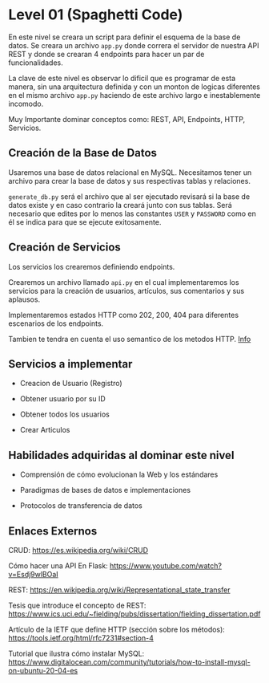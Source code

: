 # Level 01 (Spaghetti Code)

En este nivel se creara un script para definir el esquema de la base de datos. Se creara un archivo `app.py` donde correra el servidor de nuestra API REST y donde se crearan 4 endpoints para hacer un par de funcionalidades.

La clave de este nivel es observar lo dificil que es programar de esta manera, sin una arquitectura definida y con un monton de logicas diferentes en el mismo archivo `app.py` haciendo de este archivo largo e inestablemente incomodo.

Muy Importante dominar conceptos como: REST, API, Endpoints, HTTP, Servicios.

## Creación de la Base de Datos

Usaremos una base de datos relacional en MySQL. Necesitamos tener un archivo para crear la base de datos y sus respectivas tablas y relaciones.

`generate_db.py` será el archivo que al ser ejecutado revisará si la base de datos existe y en caso contrario la creará junto con sus tablas. Será necesario que edites por lo menos las constantes `USER` y `PASSWORD` como en él se indica para que se ejecute exitosamente.

## Creación de Servicios

Los servicios los crearemos definiendo endpoints.

Crearemos un archivo llamado `api.py` en el cual implementaremos los servicios para la creación de usuarios, artículos, sus comentarios y sus aplausos.

Implementaremos estados HTTP como 202, 200, 404 para diferentes escenarios de los endpoints.

Tambien te tendra en cuenta el uso semantico de los metodos HTTP. [Info](https://tools.ietf.org/html/rfc7231#section-4)

## Servicios a implementar

* Creacion de Usuario (Registro)

* Obtener usuario por su ID

* Obtener todos los usuarios

* Crear Articulos

## Habilidades adquiridas al dominar este nivel

- Comprensión de cómo evolucionan la Web y los estándares

- Paradigmas de bases de datos e implementaciones

- Protocolos de transferencia de datos

## Enlaces Externos

CRUD: https://es.wikipedia.org/wiki/CRUD

Cómo hacer una API En Flask: https://www.youtube.com/watch?v=Esdj9wlBOaI

REST: https://en.wikipedia.org/wiki/Representational_state_transfer

Tesis que introduce el concepto de REST: https://www.ics.uci.edu/~fielding/pubs/dissertation/fielding_dissertation.pdf

Artículo de la IETF que define HTTP (sección sobre los métodos): https://tools.ietf.org/html/rfc7231#section-4

Tutorial que ilustra cómo instalar MySQL: https://www.digitalocean.com/community/tutorials/how-to-install-mysql-on-ubuntu-20-04-es
